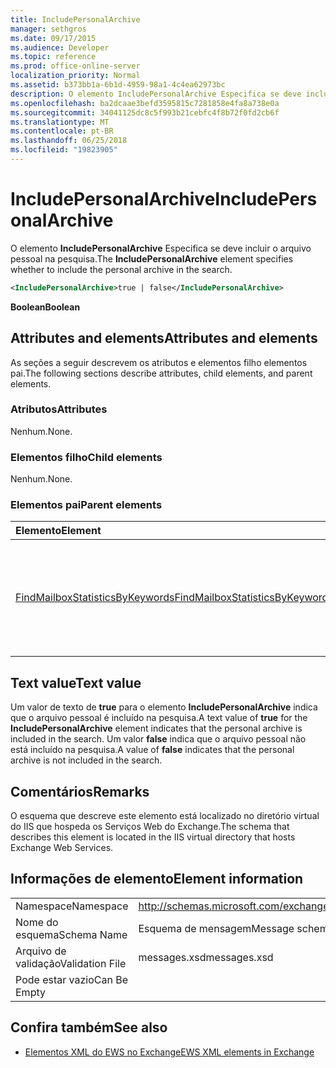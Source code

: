 ```yaml
---
title: IncludePersonalArchive
manager: sethgros
ms.date: 09/17/2015
ms.audience: Developer
ms.topic: reference
ms.prod: office-online-server
localization_priority: Normal
ms.assetid: b373bb1a-6b1d-4959-98a1-4c4ea62973bc
description: O elemento IncludePersonalArchive Especifica se deve incluir o arquivo pessoal na pesquisa.
ms.openlocfilehash: ba2dcaae3befd3595815c7281858e4fa8a738e0a
ms.sourcegitcommit: 34041125dc8c5f993b21cebfc4f8b72f0fd2cb6f
ms.translationtype: MT
ms.contentlocale: pt-BR
ms.lasthandoff: 06/25/2018
ms.locfileid: "19823905"
---
```

# <a name="includepersonalarchive"></a><span data-ttu-id="bbd3c-103">IncludePersonalArchive</span><span class="sxs-lookup"><span data-stu-id="bbd3c-103">IncludePersonalArchive</span></span>

<span data-ttu-id="bbd3c-104">O elemento **IncludePersonalArchive** Especifica se deve incluir o arquivo pessoal na pesquisa.</span><span class="sxs-lookup"><span data-stu-id="bbd3c-104">The **IncludePersonalArchive** element specifies whether to include the personal archive in the search.</span></span> 
  
```XML
<IncludePersonalArchive>true | false</IncludePersonalArchive>
```

 <span data-ttu-id="bbd3c-105">**Boolean**</span><span class="sxs-lookup"><span data-stu-id="bbd3c-105">**Boolean**</span></span>
## <a name="attributes-and-elements"></a><span data-ttu-id="bbd3c-106">Attributes and elements</span><span class="sxs-lookup"><span data-stu-id="bbd3c-106">Attributes and elements</span></span>

<span data-ttu-id="bbd3c-107">As seções a seguir descrevem os atributos e elementos filho elementos pai.</span><span class="sxs-lookup"><span data-stu-id="bbd3c-107">The following sections describe attributes, child elements, and parent elements.</span></span>
  
### <a name="attributes"></a><span data-ttu-id="bbd3c-108">Atributos</span><span class="sxs-lookup"><span data-stu-id="bbd3c-108">Attributes</span></span>

<span data-ttu-id="bbd3c-109">Nenhum.</span><span class="sxs-lookup"><span data-stu-id="bbd3c-109">None.</span></span>
  
### <a name="child-elements"></a><span data-ttu-id="bbd3c-110">Elementos filho</span><span class="sxs-lookup"><span data-stu-id="bbd3c-110">Child elements</span></span>

<span data-ttu-id="bbd3c-111">Nenhum.</span><span class="sxs-lookup"><span data-stu-id="bbd3c-111">None.</span></span>
  
### <a name="parent-elements"></a><span data-ttu-id="bbd3c-112">Elementos pai</span><span class="sxs-lookup"><span data-stu-id="bbd3c-112">Parent elements</span></span>

|<span data-ttu-id="bbd3c-113">**Elemento**</span><span class="sxs-lookup"><span data-stu-id="bbd3c-113">**Element**</span></span>|<span data-ttu-id="bbd3c-114">**Descrição**</span><span class="sxs-lookup"><span data-stu-id="bbd3c-114">**Description**</span></span>|
|:-----|:-----|
|[<span data-ttu-id="bbd3c-115">FindMailboxStatisticsByKeywords</span><span class="sxs-lookup"><span data-stu-id="bbd3c-115">FindMailboxStatisticsByKeywords</span></span>](findmailboxstatisticsbykeywords.md) <br/> |<span data-ttu-id="bbd3c-116">Especifica uma solicitação para pesquisar por palavra-chave estatísticas de caixa de correio.</span><span class="sxs-lookup"><span data-stu-id="bbd3c-116">Specifies a request to search for mailbox statistics by keyword.</span></span>  <br/> |
   
## <a name="text-value"></a><span data-ttu-id="bbd3c-117">Text value</span><span class="sxs-lookup"><span data-stu-id="bbd3c-117">Text value</span></span>

<span data-ttu-id="bbd3c-118">Um valor de texto de **true** para o elemento **IncludePersonalArchive** indica que o arquivo pessoal é incluído na pesquisa.</span><span class="sxs-lookup"><span data-stu-id="bbd3c-118">A text value of **true** for the **IncludePersonalArchive** element indicates that the personal archive is included in the search.</span></span> <span data-ttu-id="bbd3c-119">Um valor **false** indica que o arquivo pessoal não está incluído na pesquisa.</span><span class="sxs-lookup"><span data-stu-id="bbd3c-119">A value of **false** indicates that the personal archive is not included in the search.</span></span> 
  
## <a name="remarks"></a><span data-ttu-id="bbd3c-120">Comentários</span><span class="sxs-lookup"><span data-stu-id="bbd3c-120">Remarks</span></span>

<span data-ttu-id="bbd3c-121">O esquema que descreve este elemento está localizado no diretório virtual do IIS que hospeda os Serviços Web do Exchange.</span><span class="sxs-lookup"><span data-stu-id="bbd3c-121">The schema that describes this element is located in the IIS virtual directory that hosts Exchange Web Services.</span></span>
  
## <a name="element-information"></a><span data-ttu-id="bbd3c-122">Informações de elemento</span><span class="sxs-lookup"><span data-stu-id="bbd3c-122">Element information</span></span>

|||
|:-----|:-----|
|<span data-ttu-id="bbd3c-123">Namespace</span><span class="sxs-lookup"><span data-stu-id="bbd3c-123">Namespace</span></span>  <br/> |http://schemas.microsoft.com/exchange/services/2006/messages  <br/> |
|<span data-ttu-id="bbd3c-124">Nome do esquema</span><span class="sxs-lookup"><span data-stu-id="bbd3c-124">Schema Name</span></span>  <br/> |<span data-ttu-id="bbd3c-125">Esquema de mensagem</span><span class="sxs-lookup"><span data-stu-id="bbd3c-125">Message schema</span></span>  <br/> |
|<span data-ttu-id="bbd3c-126">Arquivo de validação</span><span class="sxs-lookup"><span data-stu-id="bbd3c-126">Validation File</span></span>  <br/> |<span data-ttu-id="bbd3c-127">messages.xsd</span><span class="sxs-lookup"><span data-stu-id="bbd3c-127">messages.xsd</span></span>  <br/> |
|<span data-ttu-id="bbd3c-128">Pode estar vazio</span><span class="sxs-lookup"><span data-stu-id="bbd3c-128">Can Be Empty</span></span>  <br/> ||
   
## <a name="see-also"></a><span data-ttu-id="bbd3c-129">Confira também</span><span class="sxs-lookup"><span data-stu-id="bbd3c-129">See also</span></span>



- [<span data-ttu-id="bbd3c-130">Elementos XML do EWS no Exchange</span><span class="sxs-lookup"><span data-stu-id="bbd3c-130">EWS XML elements in Exchange</span></span>](ews-xml-elements-in-exchange.md)

